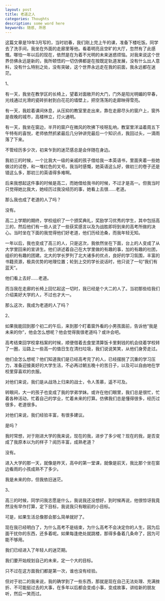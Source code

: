 ```yaml
---
layout: post
title: 老道之人
categories: Thoughts
description: some word here
keywords: 随感, 所思
---
```


这篇文章是19年3月写的，当时初春，我们刚上完上午的课，准备下楼吃饭。同学去了洗手间，我坐在外面的走廊里等他。看着明亮且空旷的大厅，忽然有了此感慨。哪怕一年以后的现在，依然是在为着不光明的未来迷惑烦恼。对我来说这个世界仿佛永远是新的，我所顿悟的一切仿佛都是在按既定轨道发展，没有什么出人意料，没有什么特别之处，没有突破，这个世界永远走在我的前面，我永远都在迷茫。

<!--more-->

1、

有一天，我坐在教学区的长椅上，望着对面敞开的大门，门外是阳光明媚的早春，光线通过光滑的瓷砖折射到白花花的墙壁上，把空荡荡的走廊映得雪亮。

有一天，我趁着课间休息，从压抑的教室里走出来，靠在走廊尽头的窗户上，窗外是夜晚的城市，高楼林立，灯火通明。

有一天，我坐在窗边，半开的窗户在微风的吹拂下吱呀乱响，教室里洋溢着周五下午特有的喜悦，老师依然抓紧最后几分钟讲完最后一个知识点，我回过头，一滴雨落了下来。

不管经历多少次，初来乍到的迷茫感总是会伴随在身边。

我初三的时候，一个比我大一级的亲戚的孩子借给我一本英语书，里面夹着一些她做过的试卷，和一堆红色的叉号。我当时感慨，她英语这么好，做初三的卷子还是错这么多，那初三的英语得多难啊。

后来我想起这件事的时候是高二，而她借给我书的时候，不过才是高一。但我当时只觉得她比我大，她经历过我没经历的事，她看上去很……老道。

那么我也成了老道的人了吗？

没有。

高二上学期的期终，学校组织了一个颁奖典礼，奖励学习优秀的学生，其中包括高三的，然后他们有一些人说了一些获奖感言以及为战胜即将到来的高考所做的决心。当时坐在下面的我觉得他们好老道，他们历经沧桑，而我年轻无知。

一年以后，我也变成了高三的人，只是这次，我依然坐在下面，台上的人变成了从大学里回来的宣讲生。他们讲述着自己在大学里做的有趣的事，加的有趣的社团，组织的有趣的团建。北大的学长罗列了北大诸多的优点，良好的学习氛围，丰富的书籍资源，极具优势的地理位置；轮到上交的学长说话时，他只说了一句“我们有蓝天”。

他们看上去好……老道。

而当我在走廊的长椅上回忆起这一切时，我已经是个大二的人了。当初那些给我们介绍美好大学的人，不过也才大一。

那么这次，我成为老道的人了吗？

2、

如果我能回到那个初二的午后，来到那个盯着窗外看的小男孩面前，告诉他“我是未来的你”，他会怎么想呢？他会觉得我很老道吗？或许会吧。

高考结束回学校拿档案的时候，顺便借着去食堂清算饭卡里剩钱的机会绕着学校转了一圈，沿路上一些高一的值日生在清扫垃圾，我们说说笑笑，从他们身旁走过。

他们会怎么想呢？他们知道我们是已经高考完了的人，已经摆脱了沉重的学习压力，准备迎接美好的大学生活，不必再过朝五晚十的苦日子，以及可以自由地在学校里穿喜欢的衣服。

对他们来说，我们是从战场上归来的战士，令人羡慕，遥不可及。

转眼间，大一的孩子也变成了我的学弟学妹。或许在他们眼里，我们总是很忙，忙着各种活动，忙着自己的学业，忙着未来的打算。仿佛我们总是懂得很多，经历过很多，老道很多。

对他们来说，我们经验丰富，有很多建议。

是吗？

我时常想，对于刚进大学的我来说，现在的我，进步了多少呢？现在的我，是否变成了我原本以为的样子？阅历丰富，成熟老道？

没有。

进入大学的那一天，就像是昨天，高中的第一堂课，就像是前天，我比那个坐在窗边看雨的小孩成熟不了多少。

我是未来的你，但我依旧迷茫。

3、

高三的时候，同学问我志愿是什么，我说我还没想好，到时候再说，他很惊讶我竟然没有早作打算，定下目标，我说我只有眼前的小目标。

可是，如果生活总像那会那么简单就好了。

现在我已经明白了，为什么高考不是结束，为什么高考不会决定你的人生，因为后面干扰你的东西，还多着呢。如果每逢绝处就跳楼，那得多备着几条命了，因为可能不够用。

我们已经进入了年轻人的迷茫期。

我们要开始规划自己的未来，定一个大的目标。

只不过在这方面我们都是第一次，谁也没有经验。

但对于初二的我来说，我的确学到了一些东西，那就是现在自己无法处理、充满挫折、不可能挺过去的大事，在多年以后都会变成小事，变成故事，讲给新的朋友听，然后一笑而过。